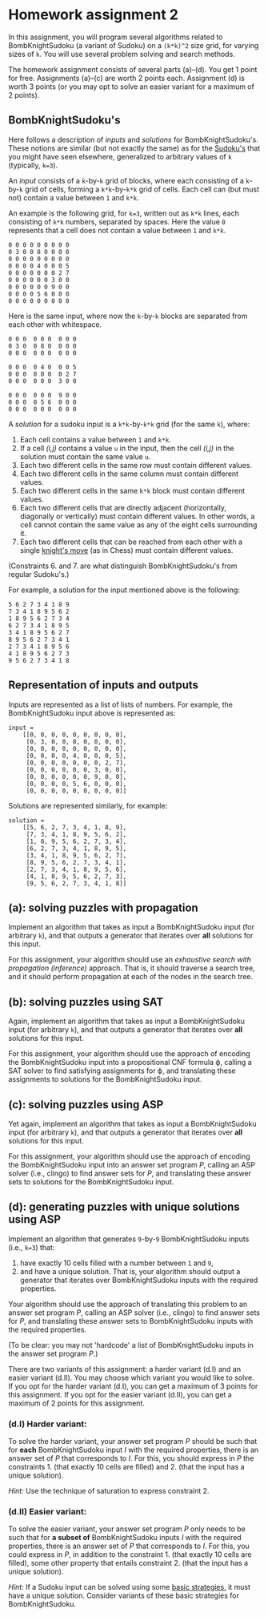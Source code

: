 # Homework assignment 2

In this assignment, you will program several algorithms related to BombKnightSudoku (a variant of Sudoku) on a `(k*k)^2` size grid, for varying sizes of `k`. You will use several problem solving and search methods.

The homework assignment consists of several parts (a)&ndash;(d).
You get 1 point for free.
Assignments (a)&ndash;(c) are worth 2 points each.
Assignment (d) is worth 3 points (or you may opt to solve an easier variant for a maximum of 2 points).

## BombKnightSudoku's

Here follows a description of *inputs* and *solutions* for BombKnightSudoku's.
These notions are similar (but not exactly the same) as for the [Sudoku's](https://en.wikipedia.org/wiki/Sudoku) that you might have seen elsewhere, generalized to arbitrary values of `k` (typically, `k=3`).

An *input* consists of a `k`-by-`k` grid of blocks,
where each consisting of a `k`-by-`k` grid of cells,
forming a `k*k`-by-`k*k` grid of cells.
Each cell can (but must not) contain a value between `1` and `k*k`.

An example is the following grid, for `k=3`, written out
as `k*k` lines, each consisting of `k*k` numbers, separated by spaces.
Here the value `0` represents that a cell does not contain
a value between `1` and `k*k`.

```
0 0 0 0 0 0 0 0 0
0 3 0 0 8 0 0 0 0
0 0 0 0 0 0 0 0 0
0 0 0 0 4 0 0 0 5
0 0 0 0 0 0 0 2 7
0 0 0 0 0 0 3 0 0
0 0 0 0 0 0 9 0 0
0 0 0 0 5 6 0 0 0
0 0 0 0 0 0 0 0 0
```

Here is the same input, where now the `k`-by-`k` blocks are separated from
each other with whitespace.

```
0 0 0  0 0 0  0 0 0
0 3 0  0 8 0  0 0 0
0 0 0  0 0 0  0 0 0

0 0 0  0 4 0  0 0 5
0 0 0  0 0 0  0 2 7
0 0 0  0 0 0  3 0 0

0 0 0  0 0 0  9 0 0
0 0 0  0 5 6  0 0 0
0 0 0  0 0 0  0 0 0
```

A *solution* for a sudoku input is a `k*k`-by-`k*k` grid (for the same `k`),
where:
1. Each cell contains a value between `1` and `k*k`.
1. If a cell *(i,j)* contains a value `u` in the input,
  then the cell *(i,j)* in the solution must contain the same value `u`.
1. Each two different cells in the same row must contain different values.
1. Each two different cells in the same column must contain different values.
1. Each two different cells in the same `k*k` block must contain different values.
1. Each two different cells that are directly adjacent (horizontally, diagonally or vertically) must contain different values. In other words, a cell cannot contain the same value as any of the eight cells surrounding it.
1. Each two different cells that can be reached from each other with a single [knight's move](https://en.wikipedia.org/wiki/Knight_%28chess%29) (as in Chess) must contain different values.

(Constraints 6. and 7. are what distinguish BombKnightSudoku's from regular Sudoku's.)

For example, a solution for the input mentioned above is the following:

```
5 6 2 7 3 4 1 8 9
7 3 4 1 8 9 5 6 2
1 8 9 5 6 2 7 3 4
6 2 7 3 4 1 8 9 5
3 4 1 8 9 5 6 2 7
8 9 5 6 2 7 3 4 1
2 7 3 4 1 8 9 5 6
4 1 8 9 5 6 2 7 3
9 5 6 2 7 3 4 1 8
```

## Representation of inputs and outputs

Inputs are represented as a list of lists of numbers.
For example, the BombKnightSudoku input above is represented as:

```
input =
    [[0, 0, 0, 0, 0, 0, 0, 0, 0],
     [0, 3, 0, 0, 8, 0, 0, 0, 0],
     [0, 0, 0, 0, 0, 0, 0, 0, 0],
     [0, 0, 0, 0, 4, 0, 0, 0, 5],
     [0, 0, 0, 0, 0, 0, 0, 2, 7],
     [0, 0, 0, 0, 0, 0, 3, 0, 0],
     [0, 0, 0, 0, 0, 0, 9, 0, 0],
     [0, 0, 0, 0, 5, 6, 0, 0, 0],
     [0, 0, 0, 0, 0, 0, 0, 0, 0]]
```

Solutions are represented similarly, for example:

```
solution =
    [[5, 6, 2, 7, 3, 4, 1, 8, 9],
     [7, 3, 4, 1, 8, 9, 5, 6, 2],
     [1, 8, 9, 5, 6, 2, 7, 3, 4],
     [6, 2, 7, 3, 4, 1, 8, 9, 5],
     [3, 4, 1, 8, 9, 5, 6, 2, 7],
     [8, 9, 5, 6, 2, 7, 3, 4, 1],
     [2, 7, 3, 4, 1, 8, 9, 5, 6],
     [4, 1, 8, 9, 5, 6, 2, 7, 3],
     [9, 5, 6, 2, 7, 3, 4, 1, 8]]
```

## (a): solving puzzles with propagation

Implement an algorithm that takes as input a BombKnightSudoku input (for arbitrary `k`), and that outputs a generator that iterates over **all** solutions for this input.

For this assignment, your algorithm should use an *exhaustive search with propagation (inference)* approach. That is, it should traverse a search tree, and it should perform propagation at each of the nodes in the search tree.

## (b): solving puzzles using SAT

Again, implement an algorithm that takes as input a BombKnightSudoku input (for arbitrary `k`), and that outputs a generator that iterates over **all** solutions for this input.

For this assignment, your algorithm should use the approach of encoding the BombKnightSudoku input into a propositional CNF formula &varphi;, calling a SAT solver to find satisfying assignments for &varphi;, and translating these assignments to solutions for the BombKnightSudoku input.

## (c): solving puzzles using ASP

Yet again, implement an algorithm that takes as input a BombKnightSudoku input (for arbitrary `k`), and that outputs a generator that iterates over **all** solutions for this input.

For this assignment, your algorithm should use the approach of encoding the BombKnightSudoku input into an answer set program *P*, calling an ASP solver (i.e., clingo) to find answer sets for *P*, and translating these answer sets to solutions for the BombKnightSudoku input.

## (d): generating puzzles with unique solutions using ASP

Implement an algorithm that generates `9`-by-`9` BombKnightSudoku inputs (i.e., `k=3`) that:
1. have exactly 10 cells filled with a number between `1` and `9`,
1. and have a unique solution.
That is, your algorithm should output a generator that iterates over BombKnightSudoku inputs with the required properties.

Your algorithm should use the approach of translating this problem to an answer set program *P*, calling an ASP solver (i.e., clingo) to find answer sets for *P*, and translating these answer sets to BombKnightSudoku inputs with the required properties.

(To be clear: you may not 'hardcode' a list of BombKnightSudoku inputs in the answer set program *P*.)

There are two variants of this assignment: a harder variant (d.I) and an easier variant (d.II). You may choose which variant you would like to solve.
If you opt for the harder variant (d.I), you can get a maximum of 3 points for this assignment.
If you opt for the easier variant (d.II), you can get a maximum of 2 points for this assignment.


### (d.I) Harder variant:

To solve the harder variant, your answer set program *P* should be such that for **each** BombKnightSudoku input *I* with the required properties, there is an answer set of *P* that corresponds to *I*. For this, you should express in *P* the constraints 1. (that exactly 10 cells are filled) and 2. (that the input has a unique solution).

*Hint:* Use the technique of saturation to express constraint 2.

### (d.II) Easier variant:

To solve the easier variant, your answer set program *P* only needs to be such that for **a subset of** BombKnightSudoku inputs *I* with the required properties, there is an answer set of *P* that corresponds to *I*. For this, you could express in *P*, in addition to the constraint 1. (that exactly 10 cells are filled), some other property that entails constraint 2. (that the input has a unique solution).

*Hint:* If a Sudoku input can be solved using some [basic strategies](http://pi.math.cornell.edu/~mec/Summer2009/Mahmood/Solve.html), it must have a unique solution. Consider variants of these basic strategies for BombKnightSudoku.